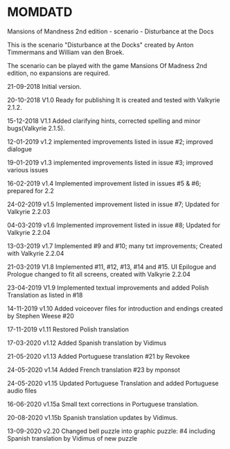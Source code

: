 # MOMDATD
Mansions of Mandness 2nd edition - scenario - Disturbance at the Docs

This is the scenario "Disturbance at the Docks" created by Anton Timmermans and William van den Broek.

The scenario can be played with the game Mansions Of Madness 2nd edition, no expansions are required.


21-09-2018 Initial version.

20-10-2018 V1.0 Ready for publishing It is created and tested with Valkyrie 2.1.2.

15-12-2018 V1.1 Added clarifying hints, corrected spelling and minor bugs(Valkyrie 2.1.5).

12-01-2019 v1.2 implemented improvements listed in issue #2; improved dialogue

19-01-2019 v1.3 implemented improvements listed in issue #3; improved various issues

16-02-2019 v1.4 Implemented improvement listed in issues #5 & #6; prepared for 2.2

24-02-2019 v1.5 Implemented improvement listed in issue #7; Updated for Valkyrie 2.2.03

04-03-2019 v1.6 Implemented improvement listed in issue #8; Updated for Valkyrie 2.2.04

13-03-2019 v1.7 Implemented #9 and #10; many txt improvements; Created with Valkyrie 2.2.04

21-03-2019 V1.8 Implemented #11, #12, #13, #14 and #15. UI Epilogue and Prologue changed to fit all screens, created with Valkyrie 2.2.04

23-04-2019 V1.9 Implemented textual improvements and added Polish Translation as listed in #18

14-11-2019 v1.10 Added voiceover files for introduction and endings created by Stephen Weese #20

17-11-2019 v1.11 Restored Polish translation

17-03-2020 v1.12 Added Spanish translation by Vidimus

21-05-2020 v1.13 Added Portuguese translation #21 by Revokee

24-05-2020 v1.14 Added French translation #23 by mponsot

24-05-2020 v1.15 Updated Portuguese Translation and added Portuguese audio files

16-06-2020 v1.15a Small text corrections in Portuguese translation.

20-08-2020 v1.15b Spanish translation updates by Vidimus.

13-09-2020 v2.20 Changed bell puzzle into graphic puzzle: #4 including Spanish translation by Vidimus of new puzzle
